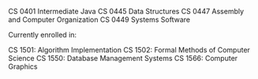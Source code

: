 CS 0401 Intermediate Java
CS 0445 Data Structures
CS 0447 Assembly and Computer Organization
CS 0449 Systems Software

Currently enrolled in:

CS 1501: Algorithm Implementation
CS 1502: Formal Methods of Computer Science
CS 1550: Database Management Systems
CS 1566: Computer Graphics
